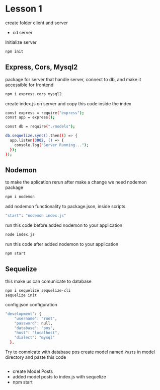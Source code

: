 # Lesson 1

create folder client and server

- cd server

Initialize server

```bash
npm init
```

## Express, Cors, Mysql2

package for server that  handle server, connect to db, and make it accessible for frontend

```bash
npm i express cors mysql2
```

create index.js on server and copy this code inside the index

```bash
const express = require("express");
const app = express();

const db = require("./models");

db.sequelize.sync().then(() => {
  app.listen(3002, () => {
    console.log("Server Running...");
  });
});
```

## Nodemon

to make the aplication rerun after make a change we need nodemon package

```bash
npm i nodemon
```

add nodemon functionality to package.json, inside scripts

```bash
"start": "nodemon index.js"
```

run this code before added nodemon to your application

```bash
node index.js
```

run this code after added nodemon to your application

```bash
npm start
```

## Sequelize

this make us can comunicate to database

```bash
npm i sequelize sequelize-cli
sequelize init
```

config.json configuration

```bash
"development": {
    "username": "root",
    "password": null,
    "database": "pos",
    "host": "localhost",
    "dialect": "mysql"
  },
```

Try to comnicate with database pos
create model named `Posts` in model directory and paste this code

```bash

```

- create Model Posts
- added model posts to index.js with sequelize
- npm start
